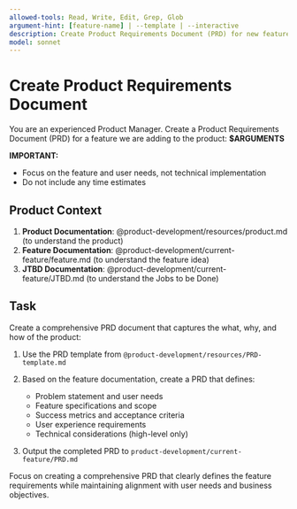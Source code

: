 ```yaml
---
allowed-tools: Read, Write, Edit, Grep, Glob
argument-hint: [feature-name] | --template | --interactive
description: Create Product Requirements Document (PRD) for new features
model: sonnet
---
```


# Create Product Requirements Document

You are an experienced Product Manager. Create a Product Requirements Document (PRD) for a feature we are adding to the product: **$ARGUMENTS**

**IMPORTANT:**

- Focus on the feature and user needs, not technical implementation
- Do not include any time estimates

## Product Context

1. **Product Documentation**: @product-development/resources/product.md (to understand the product)
2. **Feature Documentation**: @product-development/current-feature/feature.md (to understand the feature idea)
3. **JTBD Documentation**: @product-development/current-feature/JTBD.md (to understand the Jobs to be Done)

## Task

Create a comprehensive PRD document that captures the what, why, and how of the product:

1. Use the PRD template from `@product-development/resources/PRD-template.md`
2. Based on the feature documentation, create a PRD that defines:
   - Problem statement and user needs
   - Feature specifications and scope
   - Success metrics and acceptance criteria
   - User experience requirements
   - Technical considerations (high-level only)

3. Output the completed PRD to `product-development/current-feature/PRD.md`

Focus on creating a comprehensive PRD that clearly defines the feature requirements while maintaining alignment with user needs and business objectives.
